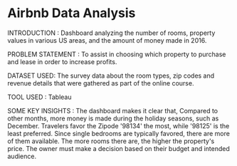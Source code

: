 # Airbnb Data Analysis

INTRODUCTION : Dashboard analyzing the number of rooms, property values in various US areas, and the amount of money made in 2016.

PROBLEM STATEMENT : To assist in choosing which property to purchase and lease in order to increase profits.

DATASET USED: The survey data about the room types, zip codes and revenue details that were gathered as part of the online course.

TOOL USED : Tableau

SOME KEY INSIGHTS : The dashboard makes it clear that,
Compared to other months, more money is made during the holiday seasons, such as December. 
Travelers favor the Zipode '98134' the most, while '98125' is the least preferred. 
Since single bedrooms are typically favored, there are more of them available. 
The more rooms there are, the higher the property's price. 
The owner must make a decision based on their budget and intended audience.
